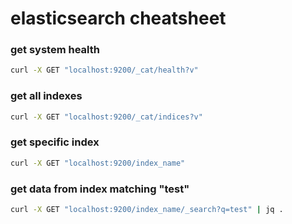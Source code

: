 # elasticsearch cheatsheet

### get system health

```bash
curl -X GET "localhost:9200/_cat/health?v"
```

### get all indexes

```bash
curl -X GET "localhost:9200/_cat/indices?v"
```

### get specific index

```bash
curl -X GET "localhost:9200/index_name"
```

### get data from index matching "test"

```bash
curl -X GET "localhost:9200/index_name/_search?q=test" | jq .
```
